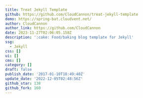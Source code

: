 ```yaml
---
title: Treat Jekyll Template
github: https://github.com/CloudCannon/treat-jekyll-template
demo: https://spring-bat.cloudvent.net/
author: CloudCannon
author_link: https://github.com/CloudCannon
date: 2023-11-27T02:06:05.158Z
description: ':cake: Food/baking blog template for Jekyll'
ssg:
  - Jekyll
css: []
ui: []
cms: []
category: []
draft: false
publish_date: '2017-01-10T18:49:40Z'
update_date: '2022-12-05T02:48:56Z'
github_star: 138
github_fork: 160
---
```

